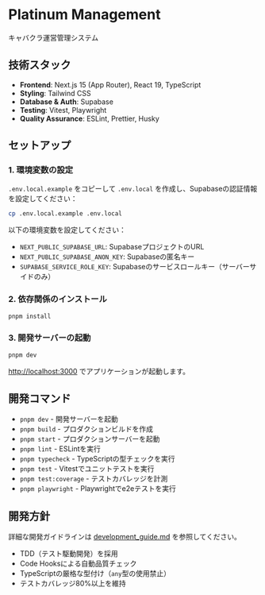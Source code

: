 # Platinum Management

キャバクラ運営管理システム

## 技術スタック

- **Frontend**: Next.js 15 (App Router), React 19, TypeScript
- **Styling**: Tailwind CSS
- **Database & Auth**: Supabase
- **Testing**: Vitest, Playwright
- **Quality Assurance**: ESLint, Prettier, Husky

## セットアップ

### 1. 環境変数の設定

`.env.local.example` をコピーして `.env.local` を作成し、Supabaseの認証情報を設定してください：

```bash
cp .env.local.example .env.local
```

以下の環境変数を設定してください：
- `NEXT_PUBLIC_SUPABASE_URL`: SupabaseプロジェクトのURL
- `NEXT_PUBLIC_SUPABASE_ANON_KEY`: Supabaseの匿名キー
- `SUPABASE_SERVICE_ROLE_KEY`: Supabaseのサービスロールキー（サーバーサイドのみ）

### 2. 依存関係のインストール

```bash
pnpm install
```

### 3. 開発サーバーの起動

```bash
pnpm dev
```

[http://localhost:3000](http://localhost:3000) でアプリケーションが起動します。

## 開発コマンド

- `pnpm dev` - 開発サーバーを起動
- `pnpm build` - プロダクションビルドを作成
- `pnpm start` - プロダクションサーバーを起動
- `pnpm lint` - ESLintを実行
- `pnpm typecheck` - TypeScriptの型チェックを実行
- `pnpm test` - Vitestでユニットテストを実行
- `pnpm test:coverage` - テストカバレッジを計測
- `pnpm playwright` - Playwrightでe2eテストを実行

## 開発方針

詳細な開発ガイドラインは [development_guide.md](./development_guide.md) を参照してください。

- TDD（テスト駆動開発）を採用
- Code Hooksによる自動品質チェック
- TypeScriptの厳格な型付け（`any`型の使用禁止）
- テストカバレッジ80%以上を維持